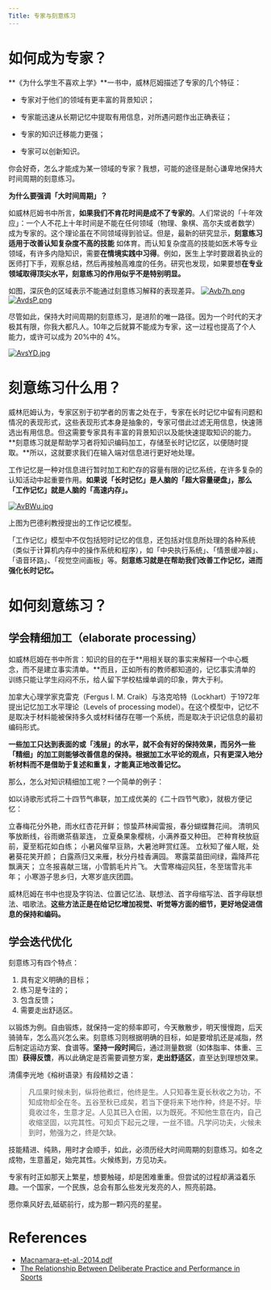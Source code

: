 ```yaml
---
Title: 专家与刻意练习
---
```



# 如何成为专家？


**《为什么学生不喜欢上学》**一书中，威林厄姆描述了专家的几个特征：
 
* 专家对于他们的领域有更丰富的背景知识；


* 专家能迅速从长期记忆中提取有用信息，对所遇问题作出正确表征；


* 专家的知识迁移能力更强；


* 专家可以创新知识。

 
你会好奇，怎么才能成为某一领域的专家？我想，可能的途径是耐心谦卑地保持大时间周期的刻意练习。


**为什么要强调「大时间周期」？**


如威林厄姆书中所言，**如果我们不肯花时间是成不了专家的**。人们常说的「十年效应」：一个人不花上十年时间是不能在任何领域（物理、象棋、高尔夫或者数学）成为专家的。这个理论虽在不同领域得到验证。但是，最新的研究显示，**刻意练习适用于改善认知复杂度不高的技能** 如体育。而认知复杂度高的技能如医术等专业领域，有许多内隐知识，需要**在情境实践中习得**。例如，医生上学时要跟着执业的医师打下手，观察总结，然后再接触高难度的任务。研究也发现，如果要想**在专业领域取得顶尖水平，刻意练习的作用似乎不是特别明显。**

如图，深灰色的区域表示不能通过刻意练习解释的表现差异。
[![Avb7h.png](https://cdn.img.wenhairu.com/images/2020/02/05/Avb7h.png)](https://img.wenhairu.com/image/Avb7h)
[![AvdsP.png](https://cdn.img.wenhairu.com/images/2020/02/05/AvdsP.png)](https://img.wenhairu.com/image/AvdsP)


尽管如此，保持大时间周期的刻意练习，是进阶的唯一路径。因为一个时代的天才极其有限，你我大都凡人。10年之后就算不能成为专家，这一过程也提高了个人能力，或许可以成为 20%中的 4%。

[![AvsYD.jpg](https://cdn.img.wenhairu.com/images/2020/02/05/AvsYD.jpg)](https://img.wenhairu.com/image/AvsYD)

                                     
# 刻意练习什么用？

威林厄姆认为，专家区别于初学者的厉害之处在于，专家在长时记忆中留有问题和情况的表现形式，这些表现形式本身是抽象的，专家可借此过滤无用信息，快速筛选出有用信息。但这需要专家具有丰富的背景知识以及能快速提取知识的能力。**刻意练习就是帮助学习者将知识编码加工，存储至长时记忆区，以便随时提取。**所以，这就要求我们在输入端对信息进行更好地处理。

工作记忆是一种对信息进行暂时加工和贮存的容量有限的记忆系统，在许多复杂的认知活动中起重要作用。**如果说「长时记忆」是人脑的「超大容量硬盘」，那么「工作记忆」就是人脑的「高速内存」。**

[![AvBWu.jpg](https://cdn.img.wenhairu.com/images/2020/02/05/AvBWu.jpg)](https://img.wenhairu.com/image/AvBWu)

上图为巴德利教授提出的工作记忆模型。

「工作记忆」模型中不仅包括短时记忆的信息，还包括对信息所处理的各种系统（类似于计算机内存中的操作系统和程序），如「中央执行系统」、「情景缓冲器」、「语音环路」、「视觉空间画板」等。**刻意练习就是在帮助我们改善工作记忆，进而强化长时记忆。**

# 如何刻意练习？

## 学会精细加工（elaborate processing）

如威林厄姆在书中所言：知识的目的在于**用相关联的事实来解释一个中心概念，而不是建立事实清单。**而且，正如所有的教师都知道的，记忆事实清单的训练只能让学生闷闷不乐，给人留下学校枯燥单调的印象，弊大于利。

加拿大心理学家克雷克（Fergus I. M. Craik）与洛克哈特（Lockhart）于1972年提出记忆加工水平理论（Levels of processing model）。在这个模型中，记忆不是取决于材料能被保持多久或材料储存在哪一个系统，而是取决于识记信息的最初编码形式。
 
**一些加工只达到表面的或「浅层」的水平，就不会有好的保持效果，而另外一些「精细」的加工则能够改善信息的保持。根据加工水平论的观点，只有更深入地分析材料而不是借助于复述和重复，才能真正地改善记忆。**

那么，怎么对知识精细加工呢？一个简单的例子：
 
如以诗歌形式将二十四节气串联，加工成优美的《二十四节气歌》，就极方便记忆：

> 
立春梅花分外艳，雨水红杏花开鲜；
惊蛰芦林闻雷报，春分蝴蝶舞花间。
清明风筝放断线，谷雨嫩茶翡翠连，
立夏桑果象樱桃，小满养蚕又种田。
芒种育秧放庭前，夏至稻花如白练；
小暑风催早豆熟，大暑池畔赏红莲。
立秋知了催人眠，处暑葵花笑开颜；
白露燕归又来雁，秋分丹桂香满园。
寒露菜苗田间绿，霜降芦花飘满天；
立冬报喜献三瑞，小雪鹅毛片片飞。
大雪寒梅迎风狂，冬至瑞雪兆丰年；
小寒游子思乡归，大寒岁底庆团圆。

威林厄姆在书中也提及字钩法、位置记忆法、联想法、首字母缩写法、首字母联想法、唱歌法。**这些方法正是在给记忆增加视觉、听觉等方面的细节，更好地促进信息的保持和编码。**

## 学会迭代优化

刻意练习有四个特点：

1.	具有定义明确的目标；
2.	练习是专注的；
3.	包含反馈；
4.	需要走出舒适区。

以锻炼为例。自由锻炼，就保持一定的频率即可，今天散散步，明天慢慢跑，后天骑骑车，怎么高兴怎么来。刻意练习则根据明确的目标，如是要增肌还是减脂，然后制定运动方案、食谱等。**坚持一段时间**后，通过测量数据（如体脂率、体重、三围）**获得反馈**，再以此确定是否需要调整方案，**走出舒适区**，直至达到理想效果。

清儒李光地《榕树语录》有段精妙之语：

> 凡瓜果时候未到，纵将他煮烂，他终是生。人只知春生夏长秋收之为功，不知成物却全在冬。五谷至秋已成矣，若当下便将来下地作种，终是不好。毕竟收过冬，生意才足。人见其已入仓囷，以为既死。不知他生意在内，自己收缩坚固，以完其性。可知贞下起元之理，一丝不错。凡学问功夫，火候未到时，勉强为之，终是欠缺。
 
技能精进、纯熟，用时才会顺手，如此，必须历经大时间周期的刻意练习。如冬之成物，生意蓄足，始完其性。火候练到，方见功夫。

专家有时正如那天上繁星，想要触碰，却是困难重重。但尝试的过程却满溢着乐趣。一个国家，一个民族，总会有那么些发光发亮的人，照亮前路。

愿你乘风好去,砥砺前行，成为那一颗闪亮的星星。


# References
* [Macnamara-et-al.-2014.pdf](https://scottbarrykaufman.com/wp-content/uploads/2014/07/Macnamara-et-al.-2014.pdf)
* [The Relationship Between Deliberate Practice and Performance in Sports](http://www.drjimtaylor.com/4.0/wp-content/uploads/2016/05/Deliberate-Practice-and-Elite-Sports-Performance.pdf)

